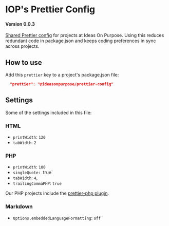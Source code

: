 # IOP's Prettier Config

#### Version 0.0.3

[Shared Prettier config](https://prettier.io/docs/en/configuration.html#sharing-configurations) for projects at Ideas On Purpose. Using this reduces redundant code in package.json and keeps coding preferences in sync across projects. 

## How to use

Add this `prettier` key to a project's package.json file:

```json
  "prettier": "@ideasonpurpose/prettier-config"
```

## Settings

Some of the settings included in this file:

### HTML

- `printWidth`: `120`
- `tabWidth`: `2`

### PHP

- `printWidth`: `100`
- `singleQuote: `true`
- `tabWidth`: `4`,
- `trailingCommaPHP`: `true`

Our PHP projects include the [prettier-php plugin](https://github.com/prettier/plugin-php).

### Markdown

- `Options.embeddedLanguageFormatting`: `off`
